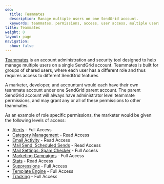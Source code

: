 ```yaml
---
seo:
  title: Teammates
  description: Manage multiple users on one SendGrid account.
  keywords: teammates, permissions, access, user access, multiple users
title: Teammates
weight: 0
layout: page
navigation:
  show: false
---
```


[Teammates]({{root_url}}/help-support/account-and-settings/teammates/) is an account administration and security tool designed to help manage multiple users on a single SendGrid account. Teammates is built for groups of shared users, where each user has a different role and thus requires access to different SendGrid features.

A marketer, developer, and accountant would each have their own teammate account under one SendGrid parent account. The parent SendGrid account will always have administrator level teammate permissions, and may grant any or all of these permissions to other teammates.

As an example of role specific permissions, the marketer would be given the following levels of access:

* [Alerts]({{root_url}}/help-support/account-and-settings/alerts/) - Full Access
* [Category Management]({{root_url}}/help-support/analytics-and-reporting/categories/) - Read Access
* [Email Activity]({{root_url}}/help-support/analytics-and-reporting/email-activity-feed/) - Read Access
* [Mail Send: Scheduled Sends](https://sendgrid.com/docs/Web_API_v3/Mail/index.html) - Read Access
* [Mail Settings: Spam Checker]({{root_url}}/help-support/account-and-settings/mail/#-Spam-Checker) - Full Access
* [Marketing Campaigns]({{root_url}}/help-support/sending-email/how-to-send-email/) - Full Access
* [Stats]({{root_url}}//help-support/analytics-and-reporting/stats-overview/) - Read Access
* [Suppressions]({{root_url}}/help-support/sending-email/index-suppressions/) - Full Access
* [Template Engine]({{root_url}}/help-support/sending-email/create-and-edit-transactional-templates/) - Full Access
* [Tracking]({{root_url}}/help-support/analytics-and-reporting/email-activity-feed/) - Full Access
